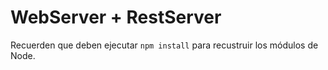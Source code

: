 # WebServer + RestServer

Recuerden que deben ejecutar ```npm install``` para recustruir los módulos de Node.
